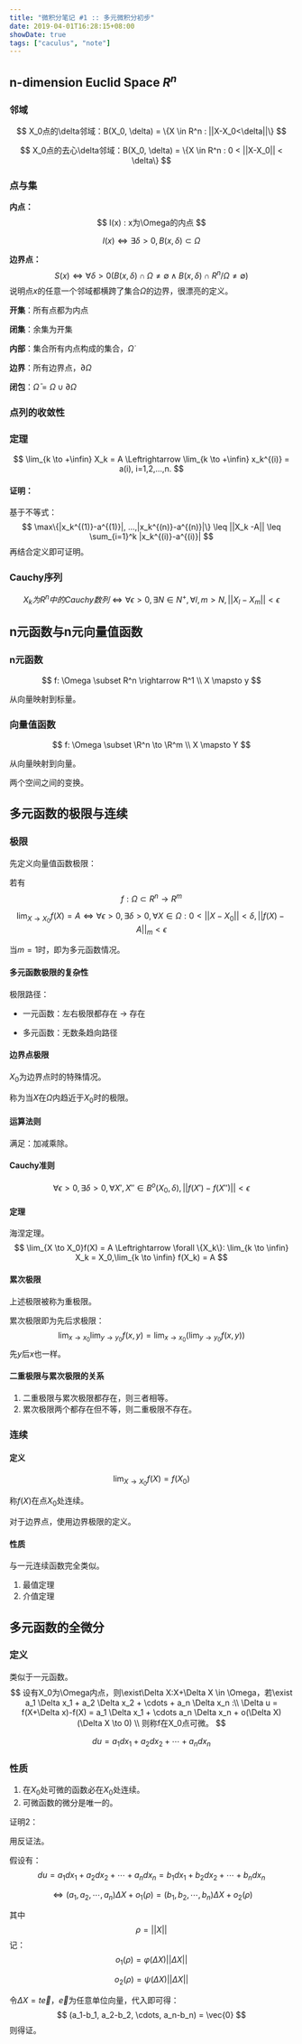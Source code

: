 ```yaml
---
title: "微积分笔记 #1 :: 多元微积分初步"
date: 2019-04-01T16:28:15+08:00
showDate: true
tags: ["caculus", "note"]
---
```


## n-dimension Euclid Space $R^n$

### 邻域

$$
X_0点的\delta邻域：B(X_0, \delta) = \{X \in R^n : ||X-X_0<\delta||\}
$$

$$
X_0点的去心\delta邻域：B(X_0, \delta) = \{X \in R^n : 0 < ||X-X_0|| < \delta\}
$$

### 点与集

**内点：**
$$
I(x) : x为\Omega的内点
$$

$$
I(x) \Leftrightarrow \exists \delta > 0, B(x,\delta) \subset \Omega
$$

**边界点：**
$$
S(x) \Leftrightarrow \forall \delta > 0 (B(x,\delta) \cap \Omega \neq \emptyset \wedge B(x,\delta) \cap R^n /\Omega \neq \emptyset)
$$
说明点$x$的任意一个邻域都横跨了集合$\Omega$的边界，很漂亮的定义。

**开集**：所有点都为内点

**闭集**：余集为开集

**内部**：集合所有内点构成的集合，$\dot{\Omega}$

**边界**：所有边界点，$\partial \Omega$

**闭包**：$\bar\Omega = \Omega \cup \partial \Omega$

### 点列的收敛性

### 定理

$$
\lim_{k \to +\infin} X_k = A \Leftrightarrow \lim_{k \to +\infin} x_k^{(i)} = a(i), i=1,2,...,n.
$$

#### 证明：

基于不等式：
$$
\max\{|x_k^{(1)}-a^{(1)}|, ...,|x_k^{(n)}-a^{(n)}|\} \leq ||X_k -A|| \leq \sum_{i=1}^k |x_k^{(i)}-a^{(i)}|
$$
再结合定义即可证明。

### Cauchy序列

$$
{X_k}为R^n中的Cauchy数列 \Leftrightarrow \forall \epsilon > 0, \exists N \in N^+, \forall l, m > N, ||X_l - X_m|| < \epsilon
$$

## n元函数与n元向量值函数

### n元函数

$$
f: \Omega \subset R^n \rightarrow R^1 \\
X \mapsto y
$$

从向量映射到标量。

### 向量值函数

$$
f: \Omega \subset \R^n \to \R^m \\
X \mapsto Y
$$

从向量映射到向量。

两个空间之间的变换。

## 多元函数的极限与连续

### 极限

先定义向量值函数极限：

若有
$$
f: \Omega \subset R^n \to R^m
$$

$$
\lim_{X \to X_0} f(X) = A \Leftrightarrow \forall \epsilon > 0, \exists \delta > 0, \forall X \in \Omega: 0 < ||X-X_0|| < \delta, ||f(X) - A||_m < \epsilon
$$

当$m=1$时，即为多元函数情况。

#### 多元函数极限的复杂性

极限路径：

- 一元函数：左右极限都存在 -> 存在

- 多元函数：无数条趋向路径

#### 边界点极限

$X_0$为边界点时的特殊情况。

称为当$X$在$\Omega$内趋近于$X_0$时的极限。

#### 运算法则

满足：加减乘除。

#### Cauchy准则

$$
\forall \epsilon > 0, \exists \delta > 0, \forall X', X'' \in B^{o}(X_0, \delta), ||f(X')-f(X'')|| < \epsilon
$$

#### 定理

海涅定理。
$$
\lim_{X \to X_0}f(X) = A \Leftrightarrow \forall \{X_k\}: \lim_{k \to \infin} X_k = X_0,\lim_{k \to \infin} f(X_k) = A
$$

#### 累次极限

上述极限被称为重极限。

累次极限即为先后求极限：
$$
\lim_{x \to x_0} \lim_{y \to y_0} f(x, y) = \lim_{x \to x_0} (\lim_{y \to y_0} f(x,y))
$$
先$y$后$x$也一样。

#### 二重极限与累次极限的关系

1. 二重极限与累次极限都存在，则三者相等。
2. 累次极限两个都存在但不等，则二重极限不存在。

### 连续

#### 定义

$$
\lim_{X \to X_0} f(X) = f(X_0)
$$

称$f(X)$在点$X_0$处连续。

对于边界点，使用边界极限的定义。

#### 性质

与一元连续函数完全类似。

1. 最值定理
2. 介值定理

## 多元函数的全微分

### 定义

类似于一元函数。
$$
设有X_0为\Omega内点，则\exist\Delta X:X+\Delta X \in \Omega，若\exist a_1 \Delta x_1 + a_2 \Delta x_2 + \cdots + a_n \Delta x_n :\\
\Delta u = f(X+\Delta x)-f(X) = a_1 \Delta x_1 + \cdots a_n \Delta x_n + o(\Delta X) (\Delta X \to 0) \\
则称f在X_0点可微。
$$

$$
du = a_1 dx_1 + a_2dx_2 + \cdots + a_ndx_n
$$

### 性质

1. 在$X_0$处可微的函数必在$X_0$处连续。
2. 可微函数的微分是唯一的。

证明2：

用反证法。

假设有：
$$
du = a_1dx_1 + a_2dx_2 + \cdots + a_ndx_n = b_1dx_1 + b_2dx_2 + \cdots + b_ndx_n
$$

$$
\Leftrightarrow (a_1, a_2, \cdots, a_n)\Delta{X} + o_1(\rho) = (b_1, b_2, \cdots, b_n)\Delta{X} + o_2(\rho)
$$

其中
$$
\rho = ||X||
$$
记：
$$
o_1(\rho) = \varphi(\Delta{X})||\Delta{X}||
$$

$$
o_2(\rho) = \psi(\Delta{X})||\Delta{X}||
$$

令$\Delta{X} = t\vec{e}，\vec{e}$为任意单位向量，代入即可得：
$$
(a_1-b_1, a_2-b_2, \cdots, a_n-b_n) = \vec{0}
$$
则得证。





